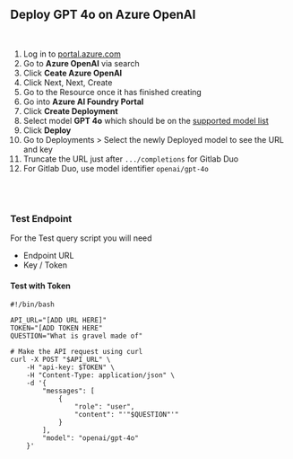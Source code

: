 ## Deploy GPT 4o on Azure OpenAI

<br>

1. Log in to [portal.azure.com](https://portal.azure.com "https://portal.azure.com")
2. Go to **Azure OpenAI** via search
3. Click **Ceate Azure OpenAI**
4. Click Next, Next, Create
5. Go to the Resource once it has finished creating
6. Go into **Azure AI Foundry Portal**
7. Click **Create Deployment**
8. Select model **GPT 4o** which should be on the [supported model list](https://docs.gitlab.com/administration/gitlab_duo_self_hosted/supported_models_and_hardware_requirements/ "https://docs.gitlab.com/administration/gitlab_duo_self_hosted/supported_models_and_hardware_requirements/")
9. Click **Deploy**
10. Go to Deployments > Select the newly Deployed model to see the URL and key
11. Truncate the URL just after `.../completions` for Gitlab Duo
12. For Gitlab Duo, use model identifier `openai/gpt-4o` 

<br>

<br>

### Test Endpoint

For the Test query script you will need
- Endpoint URL
- Key / Token

#### Test with Token

```
#!/bin/bash

API_URL="[ADD URL HERE]"
TOKEN="[ADD TOKEN HERE"
QUESTION="What is gravel made of"

# Make the API request using curl
curl -X POST "$API_URL" \
    -H "api-key: $TOKEN" \
    -H "Content-Type: application/json" \
    -d '{
        "messages": [
            {
                "role": "user",
                "content": "'"$QUESTION"'"
            }
        ],
        "model": "openai/gpt-4o"
    }'
```

<br>
